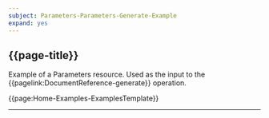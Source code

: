 ```yaml
---
subject: Parameters-Parameters-Generate-Example
expand: yes
---
```


## {{page-title}}

Example of a Parameters resource. Used as the input to the {{pagelink:DocumentReference-generate}} operation. 

{{page:Home-Examples-ExamplesTemplate}}

---